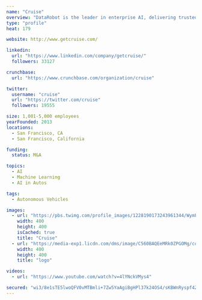 ```yaml
---
name: "Cruise"
overview: "DataRobot is the leader in enterprise AI, delivering trusted AI technology and ROI enablement services to global enterprises. Learn more at https://t.co/KudGk1wzvJ."
type: "profile"
heat: 179

website: http://www.getcruise.com/

linkedin:
  url: "https://www.linkedin.com/company/getcruise/"
  followers: 33127

crunchbase:
  url: "https://www.crunchbase.com/organization/cruise"

twitter:
  username: "cruise"
  url: "https://twitter.com/cruise"
  followers: 19555

size: 1,001-5,000 employees
yearFounded: 2013
locations:
  - San Francisco, CA
  - San Francisco, California

funding:
  status: M&A

topics:
  - AI
  - Machine Learning
  - AI in Autos

tags:
  - Autonomous Vehicles

images:
  - url: "https://pbs.twimg.com/profile_images/1228190173243961344/WymFcFVK_400x400.png"
    width: 400
    height: 400
    isCached: true
    title: "Cruise"
  - url: "https://media-exp1.licdn.com/dms/image/C560BAQEeMRk0ZPGOMg/company-logo_200_200/0?e=1594857600&v=beta&t=uI3Q5e06ECZMGvb_FCOmryqEYCz4WQSyxkpgLYb-Gac"
    width: 400
    height: 400
    title: "logo"

videos:
  - url: "https://www.youtube.com/watch?v=4lYNckVMys4"

secured: "wi3/8e1sTE5lwoQFV0vMTBmli+7Zw5YaAgiBgHPl37k24OS4/sKBWnRyspf4ZxGa1x+Ytbs9Tz2I+fMNElaBWK8ZzAYZ8RhHozqa8X1xZN/splPlqMvXfrpnOZ5TrHA7sU+F2grjVhCIxWvqOkyAGOR1k1VqauEV4Jnx3QJ0bHs0JrguzWxyMjpjrn1U8m/3v9fv4B2XFM+k1pcWCN4VaDmFSgv+XWoNHBPbf79jEqX3QT2PR01hEJN9/javVM71Yk3hhQnGssXA/iHuQxmpKKs535DI/Yb2WmIjhZXajiwYyLn0jX7nb/O03hlXgapXKPYTO2acjQIzB2tvZoYBu8YkYTv2MZUX6m3caf9Bvk7lGpEjCnvvmsKZMxh3qaEVl9BwsD3BfJ/EiNB9iS2kW8HKGr5xot+EFh6LcYtzhqo=;/AGFvVAhVWgyqd5Y5E5tkw=="
---
```


